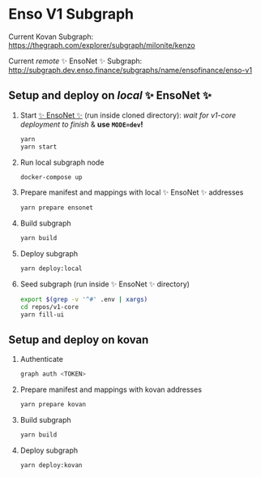 # Enso V1 Subgraph

Current Kovan Subgraph:
https://thegraph.com/explorer/subgraph/milonite/kenzo

Current _remote_ ✨ EnsoNet ✨ Subgraph:
http://subgraph.dev.enso.finance/subgraphs/name/ensofinance/enso-v1

## Setup and deploy on _local_ ✨ EnsoNet ✨

1. Start [✨ EnsoNet ✨](https://github.com/EnsoFinance/ensonet) (run inside cloned directory):
   _wait for v1-core deployment to finish_ & **use `MODE=dev`!**
    ```bash
    yarn
    yarn start
    ```

2. Run local subgraph node

    ```bash
    docker-compose up
    ```

3. Prepare manifest and mappings with local ✨ EnsoNet ✨ addresses

    ```bash
    yarn prepare ensonet
    ```

4. Build subgraph

    ```bash
    yarn build
    ```

5. Deploy subgraph

    ```bash
    yarn deploy:local
    ```

6. Seed subgraph (run inside ✨ EnsoNet ✨ directory)

    ```bash
    export $(grep -v '^#' .env | xargs)
    cd repos/v1-core
    yarn fill-ui
    ```

## Setup and deploy on kovan

1. Authenticate

    ```bash
    graph auth <TOKEN>
    ```

2. Prepare manifest and mappings with kovan addresses

    ```bash
    yarn prepare kovan
    ```

3. Build subgraph

    ```bash
    yarn build
    ```

4. Deploy subgraph

    ```bash
    yarn deploy:kovan
    ```
